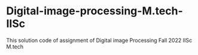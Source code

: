 # Digital-image-processing-M.tech-IISc

This solution code of assignment of Digital image Processing Fall 2022 IISc M.tech
